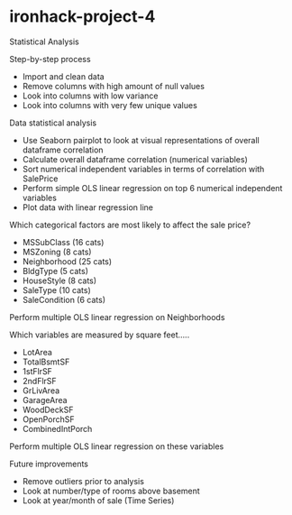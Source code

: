 # ironhack-project-4
Statistical Analysis

Step-by-step process
- Import and clean data
- Remove columns with high amount of null values
- Look into columns with low variance		
- Look into columns with very few unique values

Data statistical analysis
- Use Seaborn pairplot to look at visual representations of overall dataframe correlation
- Calculate overall dataframe correlation (numerical variables)
- Sort numerical independent variables in terms of correlation with SalePrice
- Perform simple OLS linear regression on top 6 numerical independent variables
- Plot data with linear regression line

Which categorical factors are most likely to affect the sale price?
- MSSubClass (16 cats)
- MSZoning (8 cats)
- Neighborhood (25 cats)
- BldgType (5 cats)
- HouseStyle (8 cats)
- SaleType (10 cats)
- SaleCondition (6 cats)

Perform multiple OLS linear regression on Neighborhoods

Which variables are measured by square feet…..
- LotArea
- TotalBsmtSF
- 1stFlrSF
- 2ndFlrSF
- GrLivArea
- GarageArea
- WoodDeckSF
- OpenPorchSF
- CombinedIntPorch

Perform multiple OLS linear regression on these variables

Future improvements
- Remove outliers prior to analysis
- Look at number/type of rooms above basement
- Look at year/month of sale (Time Series)